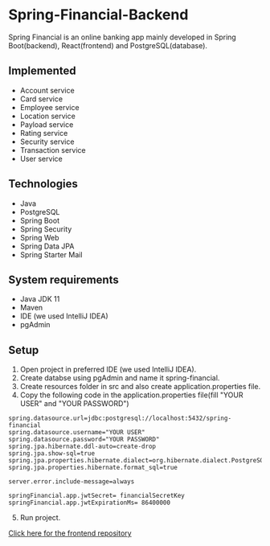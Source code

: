 # Spring-Financial-Backend
 Spring Financial is an online banking app mainly developed in Spring Boot(backend), React(frontend) and PostgreSQL(database).
 
## Implemented

- Account service
- Card service
- Employee service
- Location service
- Payload service
- Rating service
- Security service
- Transaction service
- User service

## Technologies

- Java
- PostgreSQL
- Spring Boot
- Spring Security
- Spring Web
- Spring Data JPA
- Spring Starter Mail

## System requirements

- Java JDK 11
- Maven
- IDE (we used IntelliJ IDEA)
- pgAdmin

## Setup

1. Open project in preferred IDE (we used IntelliJ IDEA).
2. Create databse using pgAdmin and name it spring-financial.
3. Create resources folder in src and also create application.properties file.
4. Copy the following code in the application.properties file(fill "YOUR USER" and "YOUR PASSWORD")
```
spring.datasource.url=jdbc:postgresql://localhost:5432/spring-financial
spring.datasource.username="YOUR USER"
spring.datasource.password="YOUR PASSWORD"
spring.jpa.hibernate.ddl-auto=create-drop
spring.jpa.show-sql=true
spring.jpa.properties.hibernate.dialect=org.hibernate.dialect.PostgreSQLDialect
spring.jpa.properties.hibernate.format_sql=true

server.error.include-message=always

springFinancial.app.jwtSecret= financialSecretKey
springFinancial.app.jwtExpirationMs= 86400000 
```
5. Run project.

[Click here for the frontend repository](https://github.com/Catalin-code/spring-financial-frontend)

